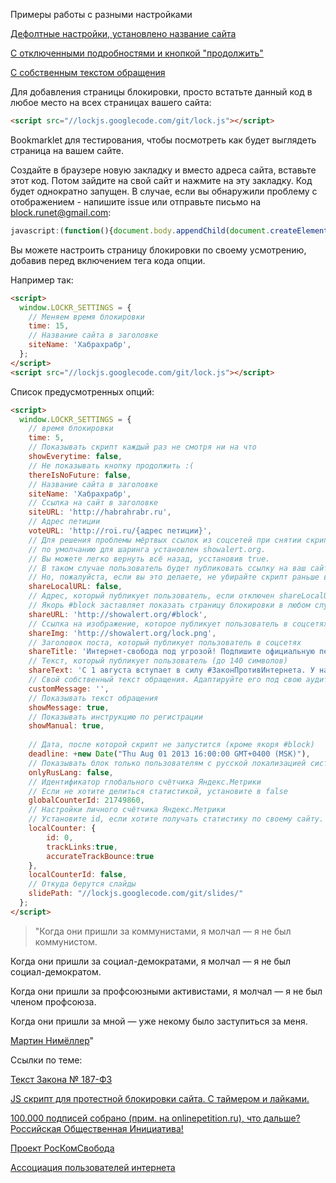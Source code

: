 Примеры работы с разными настройками

[Дефолтные настройки, установлено название сайта](http://showalert.org)

[С отключенными подробностями и кнопкой "продолжить"](http://showalert.org/macro.html)

[С собственным текстом обращения](http://showalert.org/custom.html)



Для добавления страницы блокировки, просто встатьте данный код в любое место на всех страницах вашего сайта:

```html
<script src="//lockjs.googlecode.com/git/lock.js"></script>
```


Bookmarklet для тестирования, чтобы посмотреть как будет выглядеть страница на вашем сайте. 

Создайте в браузере новую закладку и вместо адреса сайта, вставьте этот код. Потом зайдите на свой сайт и нажмите на эту закладку. Код будет однократно запущен. В случае, если вы обнаружили проблему с отображением - напишите issue или отправьте письмо на block.runet@gmail.com:

```js
javascript:(function(){document.body.appendChild(document.createElement('script')).src='//lockjs.googlecode.com/git/lock.js';})();
````


Вы можете настроить страницу блокировки по своему усмотрению, добавив перед включением тега кода опции. 

Например так:

```html
<script>
  window.LOCKR_SETTINGS = {
    // Меняем время блокировки
    time: 15, 
    // Название сайта в заголовке
    siteName: 'Хабрахрабр',
  };
</script>
<script src="//lockjs.googlecode.com/git/lock.js"></script>
```


Список предусмотренных опций:

```html
<script>
  window.LOCKR_SETTINGS = {
    // время блокировки
    time: 5, 
    // Показывать скрипт каждый раз не смотря ни на что
    showEverytime: false,
    // Не показывать кнопку продолжить :(
    thereIsNoFuture: false,
    // Название сайта в заголовке
    siteName: 'Хабрахрабр',
    // Ссылка на сайт в заголовке
    siteURL: 'http://habrahrabr.ru',
    // Адрес петиции
    voteURL: 'http://roi.ru/{адрес петиции}',
	// Для решения проблемы мёртвых ссылок из соцсетей при снятии скрипта, теперь
    // по умолчанию для шаринга установлен showalert.org. 
    // Вы можете легко вернуть всё назад, усстановив true. 
    // В таком случае пользователь будет публиковать ссылку на ваш сайт
    // Но, пожалуйста, если вы это делаете, не убирайте скрипт раньше времени.
    shareLocalURL: false,
    // Адрес, который публикует пользователь, если отключен shareLocalURL  
    // Якорь #block заставляет показать страницу блокировки в любом случае
    shareURL: 'http://showalert.org/#block',  
    // Ссылка на изображение, которое публикует пользователь в соцсетях
    shareImg: 'http://showalert.org/lock.png',
    // Заголовок поста, который публикует пользователь в соцсетях
    shareTitle: 'Интернет-свобода под угрозой! Подпишите официальную петицию!',
    // Текст, который публикует пользователь (до 140 символов)
  	shareText: 'С 1 августа вступает в силу #ЗаконПротивИнтернета. У нас есть возможность остановить его. Важен каждый голос!',
    // Свой собственный текст обращения. Адаптируйте его под свою аудиторию.
    customMessage: '',
    // Показывать текст обращения
    showMessage: true,
    // Показывать инструкцию по регистрации
    showManual: true,
    
    // Дата, после которой скрипт не запустится (кроме якоря #block)
    deadline: +new Date("Thu Aug 01 2013 16:00:00 GMT+0400 (MSK)"),
    // Показывать блок только пользователям с русской локализацией системы/браузера (не рекомендуется)
    onlyRusLang: false,
	// Идентификатор глобального счётчика Яндекс.Метрики
	// Если не хотите делиться статистикой, установите в false
	globalCounterId: 21749860,
	// Настройки личного счётчика Яндекс.Метрики
	// Установите id, если хотите получать статистику по своему сайту.
	localCounter: {
		id: 0,
		trackLinks:true,
		accurateTrackBounce:true
	},
    localCounterId: false,
    // Откуда берутся слайды
    slidePath: "//lockjs.googlecode.com/git/slides/"
  };
</script>
```


>"Когда они пришли за коммунистами, я молчал — я не был коммунистом.

Когда они пришли за социал-демократами, я молчал — я не был социал-демократом.

Когда они пришли за профсоюзными активистами, я молчал — я не был членом профсоюза.

Когда они пришли за мной — уже некому было заступиться за меня.

[Мартин Нимёллер](http://ru.wikipedia.org/wiki/%D0%9A%D0%BE%D0%B3%D0%B4%D0%B0_%D0%BE%D0%BD%D0%B8_%D0%BF%D1%80%D0%B8%D1%88%D0%BB%D0%B8%E2%80%A6)"



Ссылки по теме:

[Текст Закона № 187-ФЗ](http://base.consultant.ru/cons/cgi/online.cgi?req=doc;base=LAW;n=148497)

[JS скрипт для протестной блокировки сайта. C таймером и лайками.](http://habrahabr.ru/post/185174/)

[100.000 подписей собрано (прим. на onlinepetition.ru), что дальше? Российская Общественная Инициатива!](http://habrahabr.ru/post/185554/)

[Проект РосКомСвобода](http://rublacklist.net/)

[Ассоциация пользователей интернета](http://freerunet.ru/)